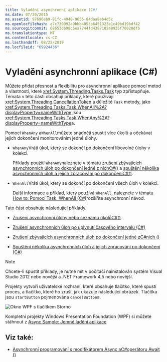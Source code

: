 ```yaml
---
title: Vyladění asynchronní aplikace (C#)
ms.date: 07/20/2015
ms.assetid: 97696eb9-81fc-4940-9655-84daa8eb4d5c
ms.openlocfilehash: a7c730992a9bbb4853b6451323e1c49bd19bdf42
ms.sourcegitcommit: 68653db98c5ea7744fd438710248935f70020dfb
ms.translationtype: MT
ms.contentlocale: cs-CZ
ms.lasthandoff: 08/22/2019
ms.locfileid: "69924436"
---
```

# <a name="fine-tuning-your-async-application-c"></a>Vyladění asynchronní aplikace (C#)
Můžete přidat přesnost a flexibilitu pro asynchronní aplikace pomocí metod a vlastností, které <xref:System.Threading.Tasks.Task> typ zpřístupňuje. Témata v této části obsahují příklady, které používají <xref:System.Threading.CancellationToken> a důležité `Task` metody, jako <xref:System.Threading.Tasks.Task.WhenAll%2A?displayProperty=nameWithType> jsou <xref:System.Threading.Tasks.Task.WhenAny%2A?displayProperty=nameWithType>a.  
  
 Pomocí `WhenAny` a`WhenAll`můžete snadněji spustit více úkolů a očekávat jejich dokončení monitorováním jedné úlohy.  
  
- `WhenAny`Vrátí úkol, který se dokončí po dokončení libovolné úlohy v kolekci.  
  
     Příklady použití `WhenAny`naleznete v tématu [zrušení zbývajících asynchronních úloh po dokončení jedné z nichC#()](./cancel-remaining-async-tasks-after-one-is-complete.md) a [spuštění několika asynchronních úloh a jejich zpracování po dokončeníC#()](./start-multiple-async-tasks-and-process-them-as-they-complete.md).  
  
- `WhenAll`Vrátí úkol, který se dokončí po dokončení všech úloh v kolekci.  
  
     Další informace a příklad, který používá `WhenAll`, naleznete v tématu [How to: Pomocí Task. WhenAll (C#)](./how-to-extend-the-async-walkthrough-by-using-task-whenall.md)rozšíříte asynchronní návod.  
  
 Tato část obsahuje následující příklady.  
  
- [Zrušení asynchronní úlohy nebo seznamu úkolůC#()](./cancel-an-async-task-or-a-list-of-tasks.md).  
  
- [Zrušení asynchronních úloh po uplynutí časového intervalu (C#)](./cancel-async-tasks-after-a-period-of-time.md)  
  
- [Zrušení zbývajících asynchronních úloh po dokončení jedné zC#nich ()](./cancel-remaining-async-tasks-after-one-is-complete.md)  
  
- [Spuštění několika asynchronních úloh a jejich zpracování po dokončení (C#)](./start-multiple-async-tasks-and-process-them-as-they-complete.md)  
  
> [!NOTE]
> Chcete-li spustit příklady, je nutné mít v počítači nainstalován systém Visual Studio 2012 nebo novější a .NET Framework 4,5 nebo novější.  
  
 Projekty vytvoří uživatelské rozhraní, které obsahuje tlačítko, které spustí proces, a tlačítko, které ho zruší, jak ukazuje následující obrázek. Tlačítka jsou `startButton` pojmenována `cancelButton`a.  
  
 ![Okno WPF s tlačítkem Storno](./media/fine-tuning-your-async-application/cancellation-and-start-button.png "Dialogové okno s tlačítkem Spustit a zastavit")  
  
 Kompletní projekty Windows Presentation Foundation (WPF) si můžete stáhnout z [Async Sample: Jemné ladění aplikace](https://code.msdn.microsoft.com/Async-Fine-Tuning-Your-a676abea)  
  
## <a name="see-also"></a>Viz také:

- [Asynchronní programování s modifikátorem Async aC#operátoru Await ()](./index.md)
